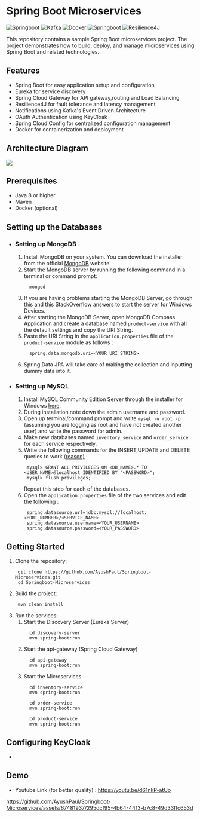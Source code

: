 # Spring Boot Microservices
[![Springboot](https://img.shields.io/badge/Springboot-v3.0-green)](https://docs.spring.io/spring-boot/docs/current/reference/html/)
[![Kafka](https://img.shields.io/badge/Kafka-v7.3.2-lightblue)](https://developer.confluent.io/)
[![Docker](https://img.shields.io/badge/Docker-v23.0.5-blue)](https://docs.docker.com/get-started/)
[![Springboot](https://img.shields.io/badge/KeyCloak-v21.1.1-lightgrey)](https://www.keycloak.org/getting-started/getting-started-docker)
[![Resilience4J](https://img.shields.io/badge/Resilience4J-v2.0.0-white)](https://resilience4j.readme.io/docs/getting-started)





This repository contains a sample Spring Boot microservices project. The project demonstrates how to build, deploy, and manage microservices using Spring Boot and related technologies.

## Features

- Spring Boot for easy application setup and configuration
- Eureka for service discovery
- Spring Cloud Gateway for API gateway,routing and Load Balancing
- Resilience4J for fault tolerance and latency management
- Notifications using Kafka's Event Driven Architecture
- OAuth Authentication using KeyCloak
- Spring Cloud Config for centralized configuration management
- Docker for containerization and deployment

## Architecture Diagram

![](https://demostoragerg.blob.core.windows.net/githubimages/architecture.png)

## Prerequisites

- Java 8 or higher
- Maven
- Docker (optional)

## Setting up the Databases

- ### Setting up MongoDB
  1. Install MongoDB on your system. You can download the installer from the official [MongoDB](https://www.mongodb.com/try/download/community) website.
  2. Start the MongoDB server by running the following command in a terminal or command prompt:
      ```
        mongod
      ```
  3. If you are having problems starting the MongoDB Server, go through [this](https://stackoverflow.com/questions/59822025/how-to-start-and-stop-mongodb-server-on-windows)  and [this](https://stackoverflow.com/questions/20796714/how-do-i-start-mongo-db-from-windows) StackOverflow answers to start the server for Windows Devices.
  4. After starting the MongoDB Server, open MongoDB Compass Application and create a database named `product-service` with all the default settings and copy the URI String.
  5. Paste the URI String in the `application.properties` file of the `product-service` module as follows :
     ```
       spring.data.mongodb.uri=<YOUR_URI_STRING>
     ```
  6. Spring Data JPA will take care of making the collection and inputting dummy data into it.

- ### Setting up MySQL
  1. Install MySQL Community Edition Server through the installer for Windows [here](https://dev.mysql.com/downloads/installer/).
  2. During installation note down the admin username and password.
  3. Open up terminal/command prompt  and write `mysql -u root -p` (assuming you are logging as root and have not created another user) and write the password for admin.
  4. Make new databases named `inventory_service` and `order_service` for each service respectively.
  5. Write the following commands for the INSERT,UPDATE and DELETE queries to work [(reason)](https://stackoverflow.com/questions/36463966/mysql-when-is-flush-privileges-in-mysql-really-needed) :
     ```
      mysql> GRANT ALL PRIVILEGES ON <DB_NAME>.* TO <USER_NAME>@localhost IDENTIFIED BY "<PASSWORD>";
      mysql> flush privileges;
     ```
     Repeat this step for each of the databases.
  6. Open the  `application.properties` file of the two services and edit the following :
     ```
      spring.datasource.url=jdbc:mysql://localhost:<PORT_NUMBER>/<SERVICE_NAME>
      spring.datasource.username=<YOUR_USERNAME>
      spring.datasource.password=<YOUR_PASSWORD>
     ```

## Getting Started

1. Clone the repository:
   ```
    git clone https://github.com/AyushPaul/Springboot-Microservices.git
    cd Springboot-Microservices
   ```
2. Build the project:
   ```
    mvn clean install
   ```
3. Run the services:
   1. Start the Discovery Server (Eureka Server) 
      ```
        cd discovery-server
        mvn spring-boot:run
      ```
   2. Start the api-gateway (Spring Cloud Gateway)
      ```
        cd api-gateway
        mvn spring-boot:run
      ```
   3. Start the Microservices
      ```
        cd inventory-service
        mvn spring-boot:run
      ```
      ```
        cd order-service
        mvn spring-boot:run
      ```
      ```
        cd product-service
        mvn spring-boot:run
      ```

## Configuring KeyCloak

-

## Demo

- Youtube Link (for better quality) : https://youtu.be/d61nkP-atUo

https://github.com/AyushPaul/Springboot-Microservices/assets/67481937/295dcf95-4b64-4413-b7c8-49d33ffc653d


